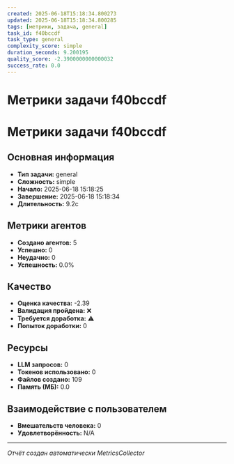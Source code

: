 ```yaml
---
created: 2025-06-18T15:18:34.800273
updated: 2025-06-18T15:18:34.800285
tags: [метрики, задача, general]
task_id: f40bccdf
task_type: general
complexity_score: simple
duration_seconds: 9.200195
quality_score: -2.3900000000000032
success_rate: 0.0
---
```


# Метрики задачи f40bccdf

# Метрики задачи f40bccdf

## Основная информация
- **Тип задачи:** general
- **Сложность:** simple
- **Начало:** 2025-06-18 15:18:25
- **Завершение:** 2025-06-18 15:18:34
- **Длительность:** 9.2с

## Метрики агентов
- **Создано агентов:** 5
- **Успешно:** 0
- **Неудачно:** 0
- **Успешность:** 0.0%

## Качество
- **Оценка качества:** -2.39
- **Валидация пройдена:** ❌
- **Требуется доработка:** ⚠️
- **Попыток доработки:** 0

## Ресурсы
- **LLM запросов:** 0
- **Токенов использовано:** 0
- **Файлов создано:** 109
- **Память (МБ):** 0.0

## Взаимодействие с пользователем
- **Вмешательств человека:** 0
- **Удовлетворённость:** N/A

---
*Отчёт создан автоматически MetricsCollector*
